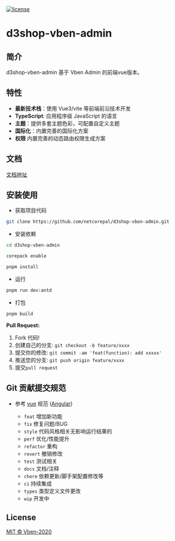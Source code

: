 [![license](https://img.shields.io/github/license/anncwb/vue-vben-admin.svg)](LICENSE)

<h1>d3shop-vben-admin</h1>
</div>

## 简介

d3shop-vben-admin 基于 Vben Admin 的前端vue版本。

## 特性

- **最新技术栈**：使用 Vue3/vite 等前端前沿技术开发
- **TypeScript**: 应用程序级 JavaScript 的语言
- **主题**：提供多套主题色彩，可配置自定义主题
- **国际化**：内置完善的国际化方案
- **权限** 内置完善的动态路由权限生成方案

## 文档

[文档地址](https://doc.vben.pro/)

## 安装使用

- 获取项目代码

```bash
git clone https://github.com/netcorepal/d3shop-vben-admin.git
```

- 安装依赖

```bash
cd d3shop-vben-admin

corepack enable

pnpm install
```

- 运行

```bash
pnpm run dev:antd
```

- 打包

```bash
pnpm build
```

**Pull Request:**

1. Fork 代码!
2. 创建自己的分支: `git checkout -b feature/xxxx`
3. 提交你的修改: `git commit -am 'feat(function): add xxxxx'`
4. 推送您的分支: `git push origin feature/xxxx`
5. 提交`pull request`

## Git 贡献提交规范

- 参考 [vue](https://github.com/vuejs/vue/blob/dev/.github/COMMIT_CONVENTION.md) 规范 ([Angular](https://github.com/conventional-changelog/conventional-changelog/tree/master/packages/conventional-changelog-angular))

  - `feat` 增加新功能
  - `fix` 修复问题/BUG
  - `style` 代码风格相关无影响运行结果的
  - `perf` 优化/性能提升
  - `refactor` 重构
  - `revert` 撤销修改
  - `test` 测试相关
  - `docs` 文档/注释
  - `chore` 依赖更新/脚手架配置修改等
  - `ci` 持续集成
  - `types` 类型定义文件更改
  - `wip` 开发中

## License

[MIT © Vben-2020](./LICENSE)
